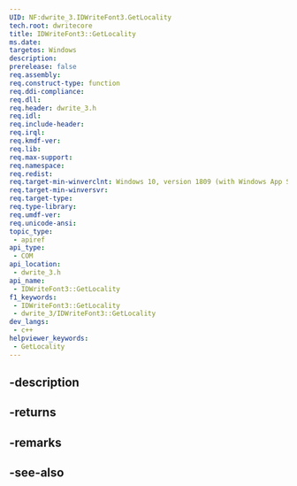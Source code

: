 ```yaml
---
UID: NF:dwrite_3.IDWriteFont3.GetLocality
tech.root: dwritecore
title: IDWriteFont3::GetLocality
ms.date: 
targetos: Windows
description: 
prerelease: false
req.assembly: 
req.construct-type: function
req.ddi-compliance: 
req.dll: 
req.header: dwrite_3.h
req.idl: 
req.include-header: 
req.irql: 
req.kmdf-ver: 
req.lib: 
req.max-support: 
req.namespace: 
req.redist: 
req.target-min-winverclnt: Windows 10, version 1809 (with Windows App SDK 0.5 or later)
req.target-min-winversvr: 
req.target-type: 
req.type-library: 
req.umdf-ver: 
req.unicode-ansi: 
topic_type:
 - apiref
api_type:
 - COM
api_location:
 - dwrite_3.h
api_name:
 - IDWriteFont3::GetLocality
f1_keywords:
 - IDWriteFont3::GetLocality
 - dwrite_3/IDWriteFont3::GetLocality
dev_langs:
 - c++
helpviewer_keywords:
 - GetLocality
---
```


## -description

## -returns

## -remarks

## -see-also

